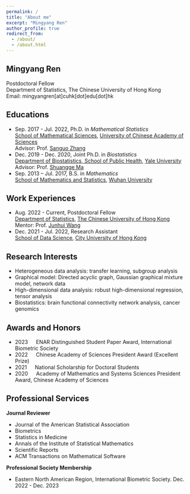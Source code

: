 ```yaml
---
permalink: /
title: "About me"
excerpt: "Mingyang Ren"
author_profile: true
redirect_from: 
  - /about/
  - /about.html
---
```


## Mingyang Ren
Postdoctoral Fellow  
Department of Statistics, The Chinese University of Hong Kong  
Email: mingyangren[at]cuhk[dot]edu[dot]hk  


## Educations
- Sep. 2017 - Jul. 2022,  Ph.D. in *Mathematical Statistics*  
[School of Mathematical Sciences](https://math.ucas.ac.cn/index.php/zh-CN/), [University of Chinese Academy of Sciences](https://www.ucas.ac.cn/)  
Advisor: Prof. [Sanguo Zhang](http://people.ucas.ac.cn/~sgzhang)
- Dec. 2019 - Dec. 2020,  Joint Ph.D. in *Biostatistics*  
[Department of Biostatistics, School of Public Health](https://publichealth.yale.edu/), [Yale University](https://www.yale.edu/)   
Advisor: Prof. [Shuangge Ma](https://publichealth.yale.edu/profile/shuangge_ma/)
- Sep. 2013 – Jul. 2017,  B.S. in *Mathematics*  
[School of Mathematics and Statistics](http://maths.whu.edu.cn/), [Wuhan University](https://www.whu.edu.cn/)

## Work Experiences
- Aug. 2022 - Current, Postdoctoral Fellow   
[Department of Statistics](https://www.sta.cuhk.edu.hk/), [The Chinese University of Hong Kong](https://www.cuhk.edu.hk/)  
Mentor: Prof. [Junhui Wang](https://www.sta.cuhk.edu.hk/peoples/jwang/)
- Dec. 2021 - Jul. 2022,  Research Assistant  
[School of Data Science](https://www.sdsc.cityu.edu.hk/), [City University of Hong Kong](https://www.cityu.edu.hk/) 

## Research Interests
- Heterogeneous data analysis: transfer learning, subgroup analysis
- Graphical model: Directed acyclic graph, Gaussian graphical mixture model, network data
- High-dimensional data analysis: robust high-dimensional regression, tensor analysis
- Biostatistics: brain functional connectivity network analysis, cancer genomics

## Awards and Honors
- 2023 &emsp; ENAR Distinguished Student Paper Award, International Biometric Society
- 2022 &emsp; Chinese Academy of Sciences President Award (Excellent Prize)
- 2021 &emsp; National Scholarship for Doctoral Students
- 2020 &emsp; Academy of Mathematics and Systems Sciences President Award, Chinese Academy of Sciences

## Professional Services
**Journal Reviewer**
- Journal of the American Statistical Association
- Biometrics
- Statistics in Medicine
- Annals of the Institute of Statistical Mathematics
- Scientific Reports
- ACM Transactions on Mathematical Software
  
**Professional Society Membership**
- Eastern North American Region, International Biometric Society. Dec. 2022 - Dec. 2023
